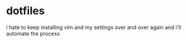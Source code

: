 # dotfiles
i hate to keep installing vim and my settings over and over again and i'll automate the process
